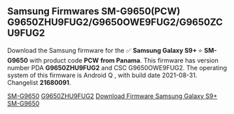 <h2>Samsung Firmwares SM-G9650(PCW) G9650ZHU9FUG2/G9650OWE9FUG2/G9650ZCU9FUG2</h2>
Download the Samsung firmware for the ✅ <strong>Samsung Galaxy S9+ </strong> ⭐ <strong>SM-G9650</strong> with product code <strong>PCW</strong> <strong> from Panama</strong>. This firmware has version number PDA <strong>G9650ZHU9FUG2</strong> and CSC G9650OWE9FUG2. The operating system of this firmware is Android Q , with build date 2021-08-31. Changelist <strong>21680091</strong>.


[SM-G9650](https://samfirm.shop/samsung/model/SM-G9650)
[G9650ZHU9FUG2](https://samfirm.shop/samsung/pda/G9650ZHU9FUG2)
[Download Firmware Samsung Galaxy S9+ SM-G9650](https://samfirm.shop/samsung/firmware/451980)
